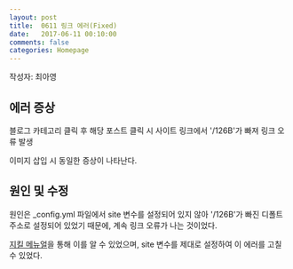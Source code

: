 ```yaml
---
layout: post
title:  0611 링크 에러(Fixed)
date:   2017-06-11 00:10:00
comments: false
categories: Homepage
---
```


작성자: 최아영

## 에러 증상
블로그 카테고리 클릭 후 해당 포스트 클릭 시 사이트 링크에서 '/126B'가 빠져 링크 오류 발생

이미지 삽입 시 동일한 증상이 나타난다.

## 원인 및 수정
원인은 _config.yml 파일에서 site 변수를 설정되어 있지 않아  '/126B'가 빠진 디폴트 주소로 설정되어 있었기 때문에, 
계속 링크 오류가 나는 것이었다.

[지킬 메뉴얼](https://jekyllrb.com/docs/variables/)을 통해 이를 알 수 있었으며, 
site 변수를 제대로 설정하여 이 에러를 고칠 수 있었다.